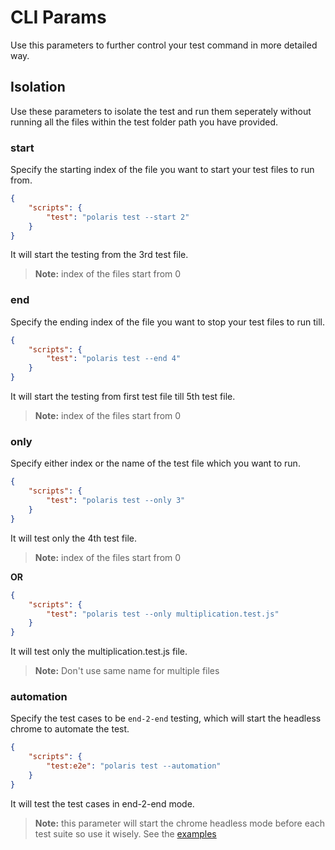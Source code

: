 # CLI Params

Use this parameters to further control your test command in more detailed way.

## Isolation

Use these parameters to isolate the test and run them seperately without running all the files within the test folder path you have provided.

### start

Specify the starting index of the file you want to start your test files to run from.

```json
{
    "scripts": {
        "test": "polaris test --start 2"
    }
}
```

It will start the testing from the 3rd test file.

> __Note:__ index of the files start from 0

### end

Specify the ending index of the file you want to stop your test files to run till.

```json
{
    "scripts": {
        "test": "polaris test --end 4"
    }
}
```

It will start the testing from first test file till 5th test file.

> __Note:__ index of the files start from 0

### only

Specify either index or the name of the test file which you want to run.

```json
{
    "scripts": {
        "test": "polaris test --only 3"
    }
}
```

It will test only the 4th test file.

> __Note:__ index of the files start from 0

__OR__


```json
{
    "scripts": {
        "test": "polaris test --only multiplication.test.js"
    }
}
```

It will test only the multiplication.test.js file.

> __Note:__ Don't use same name for multiple files

### automation

Specify the test cases to be `end-2-end` testing, which will start the headless chrome to automate the test.

```json
{
    "scripts": {
        "test:e2e": "polaris test --automation"
    }
}
```

It will test the test cases in end-2-end mode.

> __Note:__ this parameter will start the chrome headless mode before each test suite so use it wisely. See the [examples]()